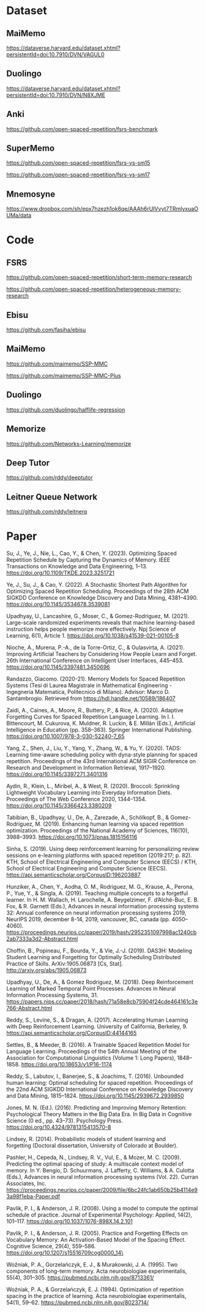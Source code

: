 # Dataset

## MaiMemo

https://dataverse.harvard.edu/dataset.xhtml?persistentId=doi:10.7910/DVN/VAGUL0

## Duolingo

https://dataverse.harvard.edu/dataset.xhtml?persistentId=doi:10.7910/DVN/N8XJME

## Anki

https://github.com/open-spaced-repetition/fsrs-benchmark

## SuperMemo

https://github.com/open-spaced-repetition/fsrs-vs-sm15

https://github.com/open-spaced-repetition/fsrs-vs-sm17

## Mnemosyne

https://www.dropbox.com/sh/epx7hzezh1ok6qe/AAAh6rUIVvyt7TRmlyxuaOUMa/data

# Code

## FSRS

https://github.com/open-spaced-repetition/short-term-memory-research

https://github.com/open-spaced-repetition/heterogeneous-memory-research

## Ebisu

https://github.com/fasiha/ebisu

## MaiMemo

https://github.com/maimemo/SSP-MMC

https://github.com/maimemo/SSP-MMC-Plus

## Duolingo

https://github.com/duolingo/halflife-regression

## Memorize

https://github.com/Networks-Learning/memorize

## Deep Tutor

https://github.com/rddy/deeptutor

## Leitner Queue Network

https://github.com/rddy/leitnerq

# Paper

Su, J., Ye, J., Nie, L., Cao, Y., & Chen, Y. (2023). Optimizing Spaced Repetition Schedule by Capturing the Dynamics of Memory. IEEE Transactions on Knowledge and Data Engineering, 1–13. https://doi.org/10.1109/TKDE.2023.3251721

Ye, J., Su, J., & Cao, Y. (2022). A Stochastic Shortest Path Algorithm for Optimizing Spaced Repetition Scheduling. Proceedings of the 28th ACM SIGKDD Conference on Knowledge Discovery and Data Mining, 4381–4390. https://doi.org/10.1145/3534678.3539081

Upadhyay, U., Lancashire, G., Moser, C., & Gomez-Rodriguez, M. (2021). Large-scale randomized experiments reveals that machine learning-based instruction helps people memorize more effectively. Npj Science of Learning, 6(1), Article 1. https://doi.org/10.1038/s41539-021-00105-8

Nioche, A., Murena, P.-A., de la Torre-Ortiz, C., & Oulasvirta, A. (2021). Improving Artificial Teachers by Considering How People Learn and Forget. 26th International Conference on Intelligent User Interfaces, 445–453. https://doi.org/10.1145/3397481.3450696

Randazzo, Giacomo. (2020-21). Memory Models for Spaced Repetition Systems (Tesi di Laurea Magistrale in Mathematical Engineering - Ingegneria Matematica, Politecnico di Milano). Advisor: Marco D. Santambrogio. Retrieved from https://hdl.handle.net/10589/186407

Zaidi, A., Caines, A., Moore, R., Buttery, P., & Rice, A. (2020). Adaptive Forgetting Curves for Spaced Repetition Language Learning. In I. I. Bittencourt, M. Cukurova, K. Muldner, R. Luckin, & E. Millán (Eds.), Artificial Intelligence in Education (pp. 358–363). Springer International Publishing. https://doi.org/10.1007/978-3-030-52240-7_65

Yang, Z., Shen, J., Liu, Y., Yang, Y., Zhang, W., & Yu, Y. (2020). TADS: Learning time-aware scheduling policy with dyna-style planning for spaced repetition. Proceedings of the 43rd International ACM SIGIR Conference on Research and Development in Information Retrieval, 1917–1920. https://doi.org/10.1145/3397271.3401316

Aydin, R., Klein, L., Miribel, A., & West, R. (2020). Broccoli: Sprinkling Lightweight Vocabulary Learning into Everyday Information Diets. Proceedings of The Web Conference 2020, 1344–1354. https://doi.org/10.1145/3366423.3380209

Tabibian, B., Upadhyay, U., De, A., Zarezade, A., Schölkopf, B., & Gomez-Rodriguez, M. (2019). Enhancing human learning via spaced repetition optimization. Proceedings of the National Academy of Sciences, 116(10), 3988–3993. https://doi.org/10.1073/pnas.1815156116

Sinha, S. (2019). Using deep reinforcement learning for personalizing review sessions on e-learning platforms with spaced repetition (2019:217; p. 82). KTH, School of Electrical Engineering and Computer Science (EECS) / KTH, School of Electrical Engineering and Computer Science (EECS). https://api.semanticscholar.org/CorpusID:196203887

Hunziker, A., Chen, Y., Aodha, O. M., Rodriguez, M. G., Krause, A., Perona, P., Yue, Y., & Singla, A. (2019). Teaching multiple concepts to a forgetful learner. In H. M. Wallach, H. Larochelle, A. Beygelzimer, F. d’Alché-Buc, E. B. Fox, & R. Garnett (Eds.), Advances in neural information processing systems 32: Annual conference on neural information processing systems 2019, NeurIPS 2019, december 8-14, 2019, vancouver, BC, canada (pp. 4050–4060). https://proceedings.neurips.cc/paper/2019/hash/2952351097998ac1240cb2ab7333a3d2-Abstract.html

Choffin, B., Popineau, F., Bourda, Y., & Vie, J.-J. (2019). DAS3H: Modeling Student Learning and Forgetting for Optimally Scheduling Distributed Practice of Skills. ArXiv:1905.06873 [Cs, Stat]. http://arxiv.org/abs/1905.06873

Upadhyay, U., De, A., & Gomez Rodriguez, M. (2018). Deep Reinforcement Learning of Marked Temporal Point Processes. Advances in Neural Information Processing Systems, 31. https://papers.nips.cc/paper/2018/hash/71a58e8cb75904f24cde464161c3e766-Abstract.html

Reddy, S., Levine, S., & Dragan, A. (2017). Accelerating Human Learning with Deep Reinforcement Learning. University of California, Berkeley, 9. https://api.semanticscholar.org/CorpusID:44144165

Settles, B., & Meeder, B. (2016). A Trainable Spaced Repetition Model for Language Learning. Proceedings of the 54th Annual Meeting of the Association for Computational Linguistics (Volume 1: Long Papers), 1848–1858. https://doi.org/10.18653/v1/P16-1174

Reddy, S., Labutov, I., Banerjee, S., & Joachims, T. (2016). Unbounded human learning: Optimal scheduling for spaced repetition. Proceedings of the 22nd ACM SIGKDD International Conference on Knowledge Discovery and Data Mining, 1815–1824. https://doi.org/10.1145/2939672.2939850

Jones, M. N. (Ed.). (2016). Predicting and Improving Memory Retention: Psychological Theory Matters in the Big Data Era. In Big Data in Cognitive Science (0 ed., pp. 43–73). Psychology Press. https://doi.org/10.4324/9781315413570-8

Lindsey, R. (2014). Probabilistic models of student learning and forgetting (Doctoral dissertation, University of Colorado at Boulder).

Pashler, H., Cepeda, N., Lindsey, R. V., Vul, E., & Mozer, M. C. (2009). Predicting the optimal spacing of study: A multiscale context model of memory. In Y. Bengio, D. Schuurmans, J. Lafferty, C. Williams, & A. Culotta (Eds.), Advances in neural information processing systems (Vol. 22). Curran Associates, Inc. https://proceedings.neurips.cc/paper/2009/file/6bc24fc1ab650b25b4114e93a98f1eba-Paper.pdf

Pavlik, P. I., & Anderson, J. R. (2008). Using a model to compute the optimal schedule of practice. Journal of Experimental Psychology: Applied, 14(2), 101–117. https://doi.org/10.1037/1076-898X.14.2.101

Pavlik, P. I., & Anderson, J. R. (2005). Practice and Forgetting Effects on Vocabulary Memory: An Activation-Based Model of the Spacing Effect. Cognitive Science, 29(4), 559–586. https://doi.org/10.1207/s15516709cog0000_14\

Woźniak, P. A., Gorzelańczyk, E. J., & Murakowski, J. A. (1995). Two components of long-term memory. Acta neurobiologiae experimentalis, 55(4), 301–305. https://pubmed.ncbi.nlm.nih.gov/8713361/

Woźniak, P. A., & Gorzelańczyk, E. J. (1994). Optimization of repetition spacing in the practice of learning. Acta neurobiologiae experimentalis, 54(1), 59–62. https://pubmed.ncbi.nlm.nih.gov/8023714/